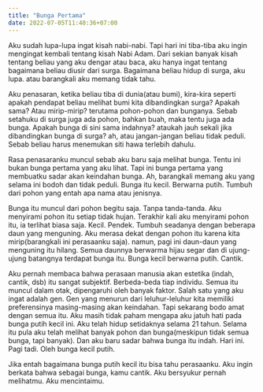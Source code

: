 ```yaml
---
title: "Bunga Pertama"
date: 2022-07-05T11:40:36+07:00
---
```


Aku sudah lupa-lupa ingat kisah nabi-nabi. Tapi hari ini tiba-tiba aku ingin mengingat kembali tentang kisah Nabi Adam. Dari sekian banyak kisah tentang beliau yang aku dengar atau baca, aku hanya ingat tentang bagaimana beliau diusir dari surga. Bagaimana beliau hidup di surga, aku lupa. atau barangkali aku memang tidak tahu.  

Aku penasaran, ketika beliau tiba di dunia(atau bumi), kira-kira seperti apakah pendapat beliau melihat bumi kita dibandingkan surga? Apakah sama? Atau mirip-mirip?  terutama pohon-pohon dan bunganya. Sebab setahuku di surga juga ada pohon, bahkan buah, maka tentu juga ada bunga. Apakah bunga di sini sama indahnya? ataukah jauh sekali jika dibandingkan bunga di surga? ah, atau jangan-jangan beliau tidak peduli. Sebab beliau harus menemukan siti hawa terlebih dahulu.  

Rasa penasaranku muncul sebab aku baru saja melihat bunga. Tentu ini bukan bunga pertama yang aku lihat. Tapi ini bunga pertama yang membuatku sadar akan keindahan bunga. Ah, barangkali memang aku yang selama ini bodoh dan tidak peduli. Bunga itu kecil. Berwarna putih. Tumbuh dari pohon yang entah apa nama atau jenisnya.  

Bunga itu muncul dari pohon begitu saja. Tanpa tanda-tanda. Aku menyirami pohon itu setiap tidak hujan. Terakhir kali aku menyirami pohon itu, ia terlihat biasa saja. Kecil. Pendek. Tumbuh seadanya dengan beberapa daun yang menguning. Aku merasa dekat dengan pohon itu karena kita mirip(barangkali ini perasaanku saja). namun, pagi ini daun-daun yang menguning itu hilang. Semua daunnya berwarma hijau segar dan di ujung-ujung batangnya terdapat bunga itu. Bunga kecil berwarna putih. Cantik.  

Aku pernah membaca bahwa perasaan manusia akan estetika (indah, cantik, dsb) itu sangat subjektif. Berbeda-beda tiap individu. Semua itu muncul dalam otak, dipengaruhi oleh banyak faktor. Salah satu yang aku ingat adalah gen. Gen yang menurun dari leluhur-leluhur kita memiliki preferensinya masing-masing akan keindahan. Tapi sekarang bodo amat dengan semua itu. Aku masih tidak paham mengapa aku jatuh hati pada bunga putih kecil ini. Aku telah hidup setidaknya selama 21 tahun. Selama itu pula aku telah melihat banyak pohon dan bunga(meskipun tidak semua bunga, tapi banyak). Dan aku baru sadar bahwa bunga itu indah. Hari ini. Pagi tadi. Oleh bunga kecil putih.  

Jika entah bagaimana bunga putih kecil itu bisa tahu perasaanku. Aku ingin berkata bahwa sebagai bunga, kamu cantik. Aku bersyukur pernah melihatmu. Aku mencintaimu.